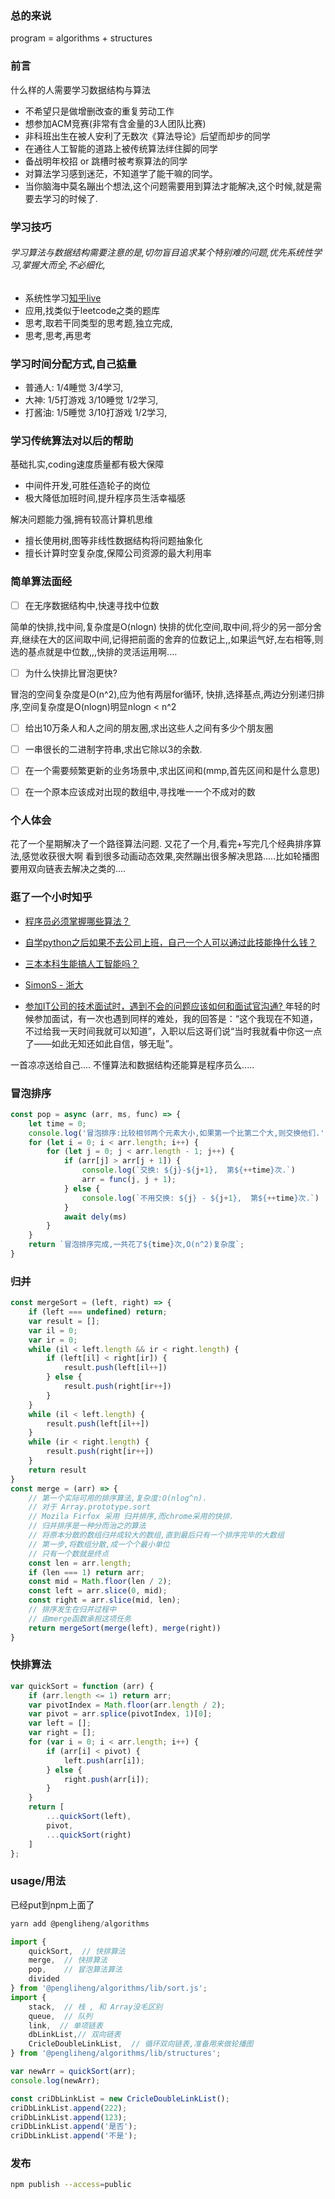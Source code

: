 
### 总的来说
program = algorithms + structures

### 前言
什么样的人需要学习数据结构与算法
- 不希望只是做增删改查的重复劳动工作
- 想参加ACM竞赛(非常有含金量的3人团队比赛)
- 非科班出生在被人安利了无数次《算法导论》后望而却步的同学
- 在通往人工智能的道路上被传统算法绊住脚的同学
- 备战明年校招 or 跳槽时被考察算法的同学
- 对算法学习感到迷茫，不知道学了能干嘛的同学。
- 当你脑海中莫名蹦出个想法,这个问题需要用到算法才能解决,这个时候,就是需要去学习的时候了.






### 学习技巧
###### 学习算法与数据结构需要注意的是,切勿盲目追求某个特别难的问题,优先系统性学习,掌握大而全,不必细化,
- 系统性学习[知乎live](https://www.zhihu.com/question/23148377/answer/36824071)
- 应用,找类似于leetcode之类的题库
- 思考,取若干同类型的思考题,独立完成,
- 思考,思考,再思考


### 学习时间分配方式,自己掂量
- 普通人: 1/4睡觉   3/4学习,
- 大神: 1/5打游戏 3/10睡觉 1/2学习,
- 打酱油: 1/5睡觉 3/10打游戏 1/2学习,

### 学习传统算法对以后的帮助
基础扎实,coding速度质量都有极大保障
- 中间件开发,可胜任造轮子的岗位
- 极大降低加班时间,提升程序员生活幸福感

解决问题能力强,拥有较高计算机思维
- 擅长使用树,图等非线性数据结构将问题抽象化
- 擅长计算时空复杂度,保障公司资源的最大利用率

### 简单算法面经
- [ ] 在无序数据结构中,快速寻找中位数

简单的快排,找中间,复杂度是O(nlogn)
快排的优化空间,取中间,将少的另一部分舍弃,继续在大的区间取中间,记得把前面的舍弃的位数记上,,如果运气好,左右相等,则选的基点就是中位数,,,快排的灵活运用啊....

- [ ] 为什么快排比冒泡更快?

冒泡的空间复杂度是O(n^2),应为他有两层for循环,
快排,选择基点,两边分别递归排序,空间复杂度是O(nlogn)明显nlogn < n^2

- [ ] 给出10万条人和人之间的朋友圈,求出这些人之间有多少个朋友圈

- [ ] 一串很长的二进制字符串,求出它除以3的余数.

- [ ] 在一个需要频繁更新的业务场景中,求出区间和(mmp,首先区间和是什么意思)

- [ ] 在一个原本应该成对出现的数组中,寻找唯一一个不成对的数





### 个人体会
花了一个星期解决了一个路径算法问题.
又花了一个月,看完+写完几个经典排序算法,感觉收获很大啊
看到很多动画动态效果,突然蹦出很多解决思路.....比如轮播图要用双向链表去解决之类的....


### 逛了一个小时知乎
- [程序员必须掌握哪些算法？](https://www.zhihu.com/question/23148377/answer/36824071)

- [自学python之后如果不去公司上班，自己一个人可以通过此技能挣什么钱？](https://www.zhihu.com/question/270720694/answer/447107038)

- [三本本科生能搞人工智能吗？](https://www.zhihu.com/question/275178587/answer/409568806)

- [SimonS - 浙大](https://www.zhihu.com/people/simonshao/activities)

- [参加IT公司的技术面试时，遇到不会的问题应该如何和面试官沟通?
](https://www.zhihu.com/question/22339100)
年轻的时候参加面试，有一次也遇到同样的难处，我的回答是：“这个我现在不知道，不过给我一天时间我就可以知道”，入职以后这哥们说“当时我就看中你这一点了——如此无知还如此自信，够无耻”。

一首凉凉送给自己....
不懂算法和数据结构还能算是程序员么.....




### 冒泡排序
```js
const pop = async (arr, ms, func) => {
    let time = 0;
    console.log('冒泡排序:比较相邻两个元素大小,如果第一个比第二个大,则交换他们.');
    for (let i = 0; i < arr.length; i++) {
        for (let j = 0; j < arr.length - 1; j++) {
            if (arr[j] > arr[j + 1]) {
                console.log(`交换: ${j}-${j+1},  第${++time}次.`)
                arr = func(j, j + 1);
            } else {
                console.log(`不用交换: ${j} - ${j+1},  第${++time}次.`)
            }
            await dely(ms)
        }
    }
    return `冒泡排序完成,一共花了${time}次,O(n^2)复杂度`;
}
```

### 归并
```js
const mergeSort = (left, right) => {
    if (left === undefined) return;
    var result = [];
    var il = 0;
    var ir = 0;
    while (il < left.length && ir < right.length) {
        if (left[il] < right[ir]) {
            result.push(left[il++])
        } else {
            result.push(right[ir++])
        }
    }
    while (il < left.length) {
        result.push(left[il++])
    }
    while (ir < right.length) {
        result.push(right[ir++])
    }
    return result
}
const merge = (arr) => {
    // 第一个实际可用的排序算法,复杂度:O(nlog^n).
    // 对于 Array.prototype.sort
    // Mozila Firfox 采用 归并排序,而chrome采用的快排.
    // 归并排序是一种分而治之的算法
    // 将原本分散的数组归并成较大的数组,直到最后只有一个排序完毕的大数组
    // 第一步,将数组分散,成一个个最小单位
    // 只有一个数就是终点
    const len = arr.length;
    if (len === 1) return arr;
    const mid = Math.floor(len / 2);
    const left = arr.slice(0, mid);
    const right = arr.slice(mid, len);
    // 排序发生在归并过程中
    // 由merge函数承担这项任务
    return mergeSort(merge(left), merge(right))
}
```



### 快排算法
```js
var quickSort = function (arr) {　　
    if (arr.length <= 1) return arr;　　
    var pivotIndex = Math.floor(arr.length / 2);　　
    var pivot = arr.splice(pivotIndex, 1)[0];　　
    var left = [];　　
    var right = [];　　
    for (var i = 0; i < arr.length; i++) {　　　　
        if (arr[i] < pivot) {　　　　　　
            left.push(arr[i]);　　　　
        } else {　　　　　　
            right.push(arr[i]);
        }
    }　　
    return [
        ...quickSort(left),
        pivot,
        ...quickSort(right)
    ]
};
```


### usage/用法
已经put到npm上面了
```js
yarn add @pengliheng/algorithms

import { 
	quickSort,  // 快排算法
	merge,  // 快排算法
	pop,    // 冒泡算法算法
	divided
} from '@pengliheng/algorithms/lib/sort.js';
import { 
	stack,  // 栈 , 和 Array没毛区别
	queue,  // 队列
	link,  // 单项链表
	dbLinkList,// 双向链表
	CricleDoubleLinkList,  // 循环双向链表,准备用来做轮播图
} from '@pengliheng/algorithms/lib/structures';

var newArr = quickSort(arr);
console.log(newArr);

const criDbLinkList = new CricleDoubleLinkList();
criDbLinkList.append(222);
criDbLinkList.append(123);
criDbLinkList.append('是否');
criDbLinkList.append('不是');
```

### 发布
```bash
npm publish --access=public
```